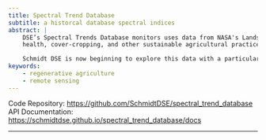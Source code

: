 ```yaml
---
title: Spectral Trend Database
subtitle: a historcal database spectral indices
abstract: |
    DSE’s Spectral Trends Database monitors uses data from NASA's Landsat satellites to track over 14,000 points in corn and soy fields in the midwestern United States. The database contains daily values for 36 different vegetation indices from the year 2000 to present, along with a number of derivative metrics that are useful for detecting crop planting and harvesting. The data will be useful for myriad agriculture applications, including the study and monitoring of yield, yield-stability, soil
    health, cover-cropping, and other sustainable agricultural practices.

    Schmidt DSE is now beginning to explore this data with a particular focus on yield-stability and cover-cropping (our collaborators at the US Department of Agriculture are particularly interested in the latter). Because this database will be public, our hope is that the data will help empower and accelerate research and action in the agricultural field more broadly.  Moreover, we are releasing an open-source codebase so that researchers can quickly generate new databases for their own locations and metrics of interest.
keywords:
    - regenerative agriculture
    - remote sensing
---
```


Code Repository: https://github.com/SchmidtDSE/spectral_trend_database \
API Documentation: https://schmidtdse.github.io/spectral_trend_database/docs

---

```{include} sections/intro.md
```
